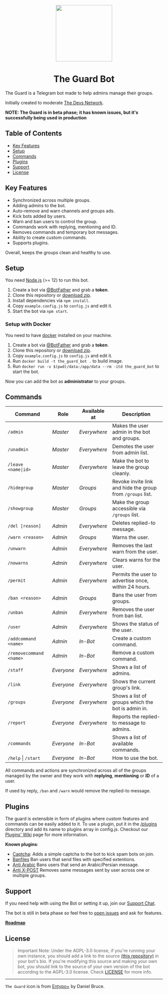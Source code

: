 <p align="center">
  <img src="assets/logo.png" width="180" height="180">
  <h1 align="center">The Guard Bot</h1>
</p>
The Guard is a Telegram bot made to help admins manage their groups.

Initially created to moderate [The Devs Network](https://thedevs.network).

**NOTE: The Guard is in beta phase;**
**it has known issues, but it's successfully being used in production**

## Table of Contents
* [Key Features](#key-features)
* [Setup](#setup)
* [Commands](#commands)
* [Plugins](#plugins)
* [Support](#support)
* [License](#license)

## Key Features
* Synchronized across multiple groups.
* Adding admins to the bot.
* Auto-remove and warn channels and groups ads.
* Kick bots added by users.
* Warn and ban users to control the group.
* Commands work with replying, mentioning and ID.
* Removes commands and temporary bot messages.
* Ability to create custom commands.
* Supports plugins.

Overall, keeps the groups clean and healthy to use.

## Setup
You need [Node.js](https://nodejs.org/) (>= 12) to run this bot.

1. Create a bot via [@BotFather](https://t.me/BotFather) and grab a **token**.
2. Clone this repository or [download zip](https://github.com/TheDevs-Network/the-guard-bot/archive/master.zip).
3. Install dependencies via `npm install`.
4. Copy `example.config.js` to `config.js` and edit it.
5. Start the bot via `npm start`.

### Setup with Docker
You need to have [docker](https://docs.docker.com/engine/installation/linux/docker-ce/ubuntu/#install-from-a-package) installed on your machine.

1. Create a bot via [@BotFather](https://t.me/BotFather) and grab a **token**.
2. Clone this repository or [download zip](https://github.com/TheDevs-Network/the-guard-bot/archive/master.zip).
3. Copy `example.config.js` to `config.js` and edit it.
4. Run `docker build -t the_guard_bot .` to build image.
5. Run `docker run -v $(pwd)/data:/app/data --rm -itd the_guard_bot` to start the bot.

Now you can add the bot as **administrator** to your groups.

## Commands
Command                 | Role       | Available at | Description
----------------------- | ---------- | ------------ | -----------------
`/admin`                | _Master_   | _Everywhere_ | Makes the user admin in the bot and groups.
`/unadmin`              | _Master_   | _Everywhere_ | Demotes the user from admin list.
`/leave <name\|id>`     | _Master_   | _Everywhere_ | Make the bot to leave the group cleanly.
`/hidegroup`            | _Master_   | _Groups_     | Revoke invite link and hide the group from `/groups` list.
`/showgroup`            | _Master_   | _Groups_     | Make the group accessible via `/groups` list.
`/del [reason]`         | _Admin_    | _Everywhere_ | Deletes replied-to message.
`/warn <reason>`        | _Admin_    | _Groups_     | Warns the user.
`/unwarn`               | _Admin_    | _Everywhere_ | Removes the last warn from the user.
`/nowarns`              | _Admin_    | _Everywhere_ | Clears warns for the user.
`/permit`               | _Admin_    | _Everywhere_ | Permits the user to advertise once, within 24 hours.
`/ban <reason>`         | _Admin_    | _Groups_     | Bans the user from groups.
`/unban`                | _Admin_    | _Everywhere_ | Removes the user from ban list.
`/user`                 | _Admin_    | _Everywhere_ | Shows the status of the user.
`/addcommand <name>`    | _Admin_    | _In-Bot_     | Create a custom command.
`/removecommand <name>` | _Admin_    | _In-Bot_     | Remove a custom command.
`/staff`                | _Everyone_ | _Everywhere_ | Shows a list of admins.
`/link`                 | _Everyone_ | _Everywhere_ | Shows the current group's link.
`/groups`               | _Everyone_ | _Everywhere_ | Shows a list of groups which the bot is admin in.
`/report`               | _Everyone_ | _Everywhere_ | Reports the replied-to message to admins.
`/commands`             | _Everyone_ | _In-Bot_     | Shows a list of available commands.
`/help` \| `/start`     | _Everyone_ | _In-Bot_     | How to use the bot.

All commands and actions are synchronized across all of the groups managed by the owner and they work with **replying**, **mentioning** or **ID** of a user.

If used by reply, `/ban` and `/warn` would remove the replied-to message.

## Plugins

The guard is extensible in form of plugins where custom features and commands can be easily added to it. To use a plugin, put it in the [/plugins](/plugins) directory and add its name to plugins array in config.js.
Checkout our [Plugins' Wiki](https://github.com/thedevs-network/the-guard-bot/wiki/Plugins) page for more information. 

**Known plugins**:

* [Captcha](https://gist.github.com/poeti8/d84dfc4538510366a2d89294ff52b4ae): Adds a simple captcha to the bot to kick spam bots on join.
* [Banfiles](https://gist.github.com/poeti8/133796200d66049c9bd58e6265a52f68) Ban users that send files with specified extentions.
* [Anti Arabic](https://gist.github.com/poeti8/966ccef35d61ad2735dc0120ce3e8760) Bans users that send an Arabic/Persian message.
* [Anti X-POST](https://gist.github.com/poeti8/c3057f973466676ca8dbbb1183cd0624) Removes same messages sent by user across one or multiple groups.

## Support

If you need help with using the Bot or setting it up, join our [Support Chat](https://t.me/theguardsupport).

The bot is still in beta phase so feel free to [open issues](https://github.com/thedevs-network/the-guard-bot/issues/new) and ask for features.

[**Roadmap**](https://github.com/TheDevs-Network/the-guard-bot/projects/1)

## License

> Important Note: Under the AGPL-3.0 license, if you're running your own instance, you should add a link to the source [(this repository)](https://github.com/TheDevs-Network/the-guard-bot) in your bot's bio. If you're modifying this source and making your own bot, you should link to the source of your own version of the bot according to the AGPL-3.0 license. Check [LICENSE](LICENSE) for more info.

---

`The Guard` icon is from [Entypo+](http://entypo.com/) by Daniel Bruce.
